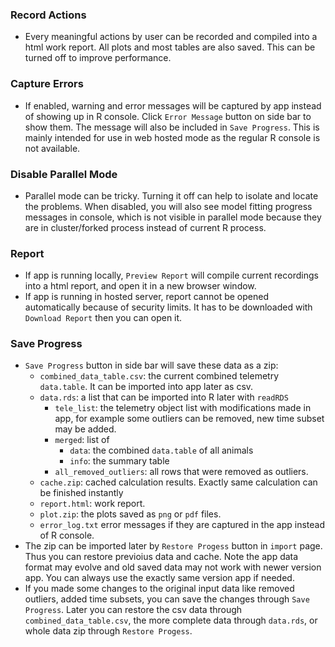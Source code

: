 ### Record Actions
- Every meaningful actions by user can be recorded and compiled into a html work report. All plots and most tables are also saved. This can be turned off to improve performance.

### Capture Errors
- If enabled, warning and error messages will be captured by app instead of showing up in R console. Click `Error Message` button on side bar to show them. The message will also be included in `Save Progress`. This is mainly intended for use in web hosted mode as the regular R console is not available.

### Disable Parallel Mode
- Parallel mode can be tricky. Turning it off can help to isolate and locate the problems. When disabled, you will also see model fitting progress messages in console, which is not visible in parallel mode because they are in cluster/forked process instead of current R process.

### Report
- If app is running locally, `Preview Report` will compile current recordings into a html report, and open it in a new browser window.
- If app is running in hosted server, report cannot be opened automatically because of security limits. It has to be downloaded with `Download Report` then you can open it.

### Save Progress
- `Save Progress` button in side bar will save these data as a zip:
  - `combined_data_table.csv`: the current combined telemetry `data.table`. It can be imported into app later as csv.
  - `data.rds`: a list that can be imported into R later with `readRDS`
    - `tele_list`: the telemetry object list with modifications made in app, for example some outliers can be removed, new time subset may be added.
    - `merged`: list of 
      - `data`: the combined `data.table` of all animals 
      - `info`: the summary table
    - `all_removed_outliers`: all rows that were removed as outliers.
  - `cache.zip`: cached calculation results. Exactly same calculation can be finished instantly
  - `report.html`: work report.
  - `plot.zip`: the plots saved as `png` or `pdf` files.
  - `error_log.txt` error messages if they are captured in the app instead of R console.
- The zip can be imported later by `Restore Progess` button in `import` page. Thus you can restore previoius data and cache. Note the app data format may evolve and old saved data may not work with newer version app. You can always use the exactly same version app if needed.
- If you made some changes to the original input data like removed outliers, added time subsets, you can save the changes through `Save Progress`. Later you can restore the csv data through `combined_data_table.csv`, the more complete data through `data.rds`, or whole data zip through `Restore Progess`.
